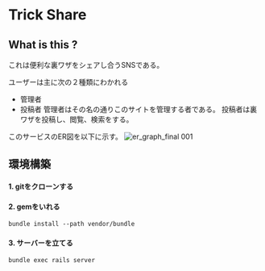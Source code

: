 # Trick Share

## What is this ?
これは便利な裏ワザをシェアし合うSNSである。

ユーザーは主に次の２種類にわかれる
- 管理者
- 投稿者
管理者はその名の通りこのサイトを管理する者である。
投稿者は裏ワザを投稿し、閲覧、検索をする。

このサービスのER図を以下に示す。
![er_graph_final 001](https://user-images.githubusercontent.com/28495614/32877271-0950136e-cae4-11e7-8d03-9f78666230f5.jpeg)



## 環境構築
#### 1. gitをクローンする
#### 2. gemをいれる
`bundle install --path vendor/bundle`
#### 3. サーバーを立てる
`bundle exec rails server`
